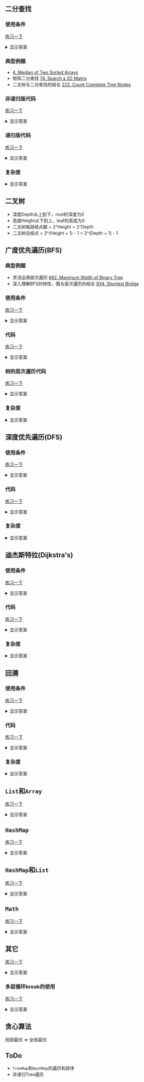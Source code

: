 ## 二分查找

### 使用条件

[练习一下](https://holmesjj.github.io/code-training/#/mrq/binarySearch)

<details>
<summary>显示答案</summary>

* 排序数组(30-40%是二分)
* 当面试官要求你找一个比O(n)更小的时间复杂度算法的时候(99%)
* 找到数组中的一个分割位置，使得左半部分满足某个条件，右半部分不满足(100%)
* 找到一个最大/最小的值使得某个条件被满足(90%)

</details>

### 典型例题
* [4. Median of Two Sorted Arrays](https://leetcode.com/problems/median-of-two-sorted-arrays/)
* 矩阵二分查找 [74. Search a 2D Matrix](74.%20Search%20a%202D%20Matrix.md)
* 二叉树与二分查找的结合 [222. Count Complete Tree Nodes](222.%20Count%20Complete%20Tree%20Nodes.md)

### 非递归版代码

[练习一下](https://holmesjj.github.io/code-training/#/code/binarySearchIteration)

<details>
<summary>显示答案</summary>

```java
// Corner Case 处理
if (nums == null || nums.length == 0) {
    return -1;
}

// 若找不到target，则返回比target大一点的值的位置
// 若target值重复，则始终返回第一个target的位置；若要返回最后一个target的位置，则需要修改为nums[mid] <= target
public int binarySearch(int[] nums, int target) {
    int low = 0;
    int high = nums.length - 1;
    while (low <= high) {
        int mid = low + (high - low) / 2;
        // | ---------- | --target-- |
        if (nums[mid] < target) {
            low = mid + 1;
        }
        // | --target-- | ---------- |
        else {
            high = mid - 1;
        }
    }
    return low;
}

// 找不到target
int pos = binarySearch(nums, target);
if (pos == nums.length || nums[pos] > target) {
    return -1;
}
```

</details>

### 递归版代码

[练习一下](https://holmesjj.github.io/code-training/#/code/BinarySearchRecursion)

<details>
<summary>显示答案</summary>

```java
// Corner Case 处理
if (nums == null || nums.length == 0) {
    return -1;
}

// 若找不到target，则返回比target大一点的值的位置
// 若target值重复，则始终返回第一个target的位置；若要返回最后一个target的位置，则需要修改为nums[mid] <= target
public int binarySearch(int[] nums, int target, int low, int high) {
    if (low > high) {
        return low;
    }
    int mid = low + (high - low) / 2;
    // | ---------- | --target-- |
    if (nums[mid] < target) {
        return binarySearch(nums, target, mid + 1, high);
    }
    // | --target-- | ---------- |
    else {
        return binarySearch(nums, target, low, mid - 1);
    }
}

// 找不到target
int pos = binarySearch(nums, target, 0, nums.length - 1);
if (pos == nums.length || nums[pos] > target) {
    return -1;
}
```

</details>

### 复杂度
<details>
<summary>显示答案</summary>

* 时间复杂度：O(logn)
* 空间复杂度：O(1)

</details>

## 二叉树
* 深度Depth从上到下，root的深度为0
* 高度Height从下到上，leaf的高度为0
* 二叉树每层结点数 = 2^Height = 2^Depth
* 二叉树总结点 = 2^(Height + 1) - 1 = 2^(Depth + 1) - 1

## 广度优先遍历(BFS)

### 典型例题
* 灵活运用层次遍历 [662. Maximum Width of Binary Tree](662.%20Maximum%20Width%20of%20Binary%20Tree.md)
* 深入理解BFS的特性，图与层次遍历的结合 [934. Shortest Bridge](934.%20Shortest%20Bridge.md)

### 使用条件

[练习一下](https://holmesjj.github.io/code-training/#/mrq/bfs)

<details>
<summary>显示答案</summary>

* 拓扑排序(100%)
* 出现连通块的关键词(100%)
* 分层遍历(100%)
* 简单图最短路径(100%)
* 给定一个变换规则，从初始状态变到终止状态最少几步(100%)

</details>

### 代码

[练习一下](https://holmesjj.github.io/code-training/#/code/BFS)

<details>
<summary>显示答案</summary>

```java
// 返回类型根据题目要求决定
public void bfs(char[][] grid) {
    int m = grid.length;
    int n = grid[0].length;
    if (m == 0 || n == 0) {
        return;
    }

    // 8个方向
    int[][] dirs = {{-1, 0}, {1, 0}, {0, -1}, {0, 1}, {-1, -1}, {-1, 1}, {1, -1}, {1, 1}};

    // 已访问结点
    boolean[][] visited = new boolean[m][n];
    // 源点被访问
    visited[0][0] = true;

    // 队列记录结点的坐标(i, j)
    Queue<int[]> qn = new LinkedList<>();
    // 从源点开始
    qn.add(new int[]{0, 0});

    // BFS遍历
    while (!qn.isEmpty()) {
        int[] node = qn.poll();
        int i = node[0];
        int j = node[1];
        // 遍历与当前结点相邻的结点
        // 8个方向的相邻结点
        for (int dir = 0; dir < dirs.length; dir++) {
            int ni = i + dirs[dir][0];
            int nj = j + dirs[dir][1];
            // 在grid中
            if (ni >= 0 && ni < m && nj >= 0 && nj < n /* && 是否相邻 */) {
                // 排除已经访问过的结点
                // 把符合条件的结点入队
                if (visited[ni][nj] == false /* && 其它条件 */) {
                    qn.add(new int[]{ni, nj});
                    // 结点被访问
                    visited[ni][nj] = true;
                }
            }
        }
    }
}
```

</details>

### 树的层次遍历代码

[练习一下](https://holmesjj.github.io/code-training/#/code/levelOrder)

<details>
<summary>显示答案</summary>

```java
public List<List<Integer>> levelOrder(TreeNode root) {
    List<List<Integer>> levels = new ArrayList<>();
    if (root == null) {
        return levels;
    }

    Queue<TreeNode> qn = new LinkedList<>();
    qn.add(root);

    // BFS遍历
    while (!qn.isEmpty()) {
        int size = qn.size();
        TreeNode node = null;
        // 一层一层遍历，一个for循环代表一层
        List<Integer> level = new ArrayList<>();
        for (int i = 0; i < size; i++) {
            node = qn.poll();
            level.add(node.val);
            if (node.left != null) {
                qn.add(node.left);
            }
            if (node.right != null) {
                qn.add(node.right);
            }
        }
        levels.add(level);
    }
    return levels;
}
```

</details>

### 复杂度

<details>
<summary>显示答案</summary>

* 时间复杂度：O(E + V)
* 空间复杂度：O(V)

</details>

## 深度优先遍历(DFS)

### 使用条件

[练习一下](https://holmesjj.github.io/code-training/#/mrq/dfs)

<details>
<summary>显示答案</summary>

* BFS不能解决的问题，否则很容易超时
* 找满足某个条件的所有方案(99%)
* 二叉树Binary Tree的问题(90%)
* 组合问题(95%)
    * 问题模型：求出所有满足条件的"组合"
    * 判断条件：组合中的元素是顺序"无关"的
* 排列问题(95%)
    * 问题模型：求出所有满足条件的"排列"
    * 判断条件：组合中的元素是顺序"相关"的

</details>

### 代码

[练习一下](https://holmesjj.github.io/code-training/#/code/dfs)

<details>
<summary>显示答案</summary>

```java
// 返回类型根据题目要求决定
public void dfs(char[][] grid) {
    int m = grid.length;
    int n = grid[0].length;
    if (m == 0 || n == 0) {
        return;
    }

    // 8个方向
    int[][] dirs = {{-1, 0}, {1, 0}, {0, -1}, {0, 1}, {-1, -1}, {-1, 1}, {1, -1}, {1, 1}};

    // 已访问结点
    boolean[][] visited = new boolean[m][n];
    // 源点被访问
    visited[0][0] = true;

    // 栈记录结点的坐标(i, j)
    Stack<int[]> sn = new Stack<>();
    // 从源点开始
    sn.add(new int[]{0, 0});

    // DFS遍历
    while (!sn.isEmpty()) {
        // 从栈中拿出来第一个结点，但没有弹出
        int[] node = sn.peek();
        int i = node[0];
        int j = node[1];
        // 记录当前与结点的相邻的结点是否都已经被访问过
        boolean isAllVisited = true;
        // 遍历与当前结点相邻的结点
        // 8个方向的相邻结点
        for (int dir = 0; dir < dirs.length; dir++) {
            int ni = i + dirs[dir][0];
            int nj = j + dirs[dir][1];
            // 在grid中
            if (ni >= 0 && ni < m && nj >= 0 && nj < n /* && 是否相邻 */) {
                // 排除已经访问过的结点
                // 把符合条件的结点入队
                if (visited[ni][nj] == false /* && 其它条件 */) {
                    isAllVisited = false;
                    sn.add(new int[]{ni, nj});
                    // 结点被访问
                    visited[ni][nj] = true;
                    // 有这个break才是正确的DFS，但是没有这个break可以加快速度
                    break;
                }
            }
        }
        // 当前与结点的相邻的结点都已经被访问过，当前结点可以弹出
        if (isAllVisited) {
            sn.pop();
        }
    }
}
```

</details>

### 复杂度

<details>
<summary>显示答案</summary>

* 时间复杂度：O(E + V)
* 空间复杂度：O(V)

</details>

## 迪杰斯特拉(Dijkstra's)

### 使用条件

[练习一下](https://holmesjj.github.io/code-training/#/mrq/dijkstra)

<details>
<summary>显示答案</summary>

* 最短路径问题(100%)
* 不存在负边权

</details>

### 代码

[练习一下](https://holmesjj.github.io/code-training/#/code/dijkstra)

<details>
<summary>显示答案</summary>

```java
// 返回类型根据题目要求决定
public void dijkstra(char[][] grid) {
    int m = grid.length;
    int n = grid[0].length;
    if (m == 0 || n == 0) {
        return;
    }

    // 8个方向
    int[][] dirs = {{-1, 0}, {1, 0}, {0, -1}, {0, 1}, {-1, -1}, {-1, 1}, {1, -1}, {1, 1}};

    // 初始化结点到源点的最短距离为无穷大
    int[][] dists = new int[m][n];
    for (int i = 0; i < dists.length; i++) {
        Arrays.fill(dists[i], Integer.MAX_VALUE);
    }
    // Dijkstra找到最短距离
    // 源点到源点自己的距离为1
    dists[0][0] = 1;

    // 初始化结点的父结点
    int[][][] parents = new int[m][n][2];

    // 已访问结点
    boolean[][] visited = new boolean[m][n];
    // 源点被访问
    visited[0][0] = true;

    // 由于所有边权都是一样，不需要使用优先队列PriorityQueue
    // 队列记录结点的坐标(i, j)
    Queue<int[]> qn = new LinkedList<>();
    // 从源点开始
    qn.add(new int[]{0, 0});

    // BFS遍历
    while (!qn.isEmpty()) {
        // 获取当前优先队列中结点到源点距离最短的结点
        int[] node = qn.poll();
        int i = node[0];
        int j = node[1];
        // 从源点到当前结点的距离最小的结点被弹出时，才标记当前结点为被访问
        visited[i][j] = true;
        // 遍历与当前结点相邻的结点
        // 8个方向的相邻结点
        for (int dir = 0; dir < dirs.length; dir++) {
            int ni = i + dirs[dir][0];
            int nj = j + dirs[dir][1];
            // 在grid中
            if (ni >= 0 && ni < m && nj >= 0 && nj < n /* && 是否相邻 */) {
                // 排除已经访问过的结点
                // 更新结点到源点距离的最短距离 或 直接加入到优先队列
                // 更新父结点
                // 权重为1
                if (visited[ni][nj] == false && dists[ni][nj] > dists[i][j] + 1 /* && 其它条件 */) {
                    qn.add(new int[]{ni, nj});
                    parents[ni][nj] = new int[]{i, j};
                    // 更新最短距离
                    dists[ni][nj] = dists[i][j] + 1;
                }
            }
        }
    }

    // 栈记录父结点的坐标
    Stack<int[]> sn = new Stack<>();
    // 最后一个结点的坐标(m - 1, n - 1)
    sn.add(new int[]{m - 1, n - 1});
    // 最后一个结点的父结点坐标
    int[] parent = parents[m - 1][n - 1];
    sn.add(parent);
    while (parent[0] != 0 || parent[1] != 0) {
        parent = parents[parent[0]][parent[1]];
        sn.add(parent);
    }
    System.out.println("The shortest distance is " + dists[m - 1][n - 1]);
    while (!sn.isEmpty()) {
        int[] node = sn.pop();
        int i = node[0];
        int j = node[1];
        // 打印最后一个结点
        if (sn.isEmpty()) {
            System.out.print("(" + i + ", " + j + ")");
        } else {
            System.out.print("(" + i + ", " + j + "), ");
        }
    }
}
```

</details>

### 复杂度

<details>
<summary>显示答案</summary>

* 时间复杂度：O(E + VlogV)
* 空间复杂度：O(V)

</details>

## 回溯

### 使用条件

[练习一下](https://holmesjj.github.io/code-training/#/mrq/backtracking)

<details>
<summary>显示答案</summary>

* 排列(100%)
* 组合(100%)
* 切割(100%)
* 子集(100%)
* 棋盘(100%)

</details>

### 代码

[练习一下](https://holmesjj.github.io/code-training/#/code/backtracking)

<details>
<summary>显示答案</summary>

```java
// results是最终结果
List<List<Integer>> results = new ArrayList<>();
// result是其中一个结果
List<Integer> result = new ArrayList<>();
backtracking(results, result);

public void backtracking(List<List<Integer>> results, List<Integer> result /* 其它条件和参数 */) {
    if (/* 终止条件 */) {
        // 收集结果，需要创建一个新的对象
        results.add(new ArrayList<>(result));
        return;
    }
    // 遍历集合元素
    for (/* 集合元素 */) {
        // 处理result
        result.add();
        backtracking(results, result /* 其它条件和参数 */);
        // 回溯操作
        result.remove(result.size() - 1);
    }
}
```

</details>

### 复杂度

<details>
<summary>显示答案</summary>

* 时间复杂度：
    * Hamiltonian Cycle：O(n!)
    * WordBreak and StringSegment：O(2^n)
    * NQueens：O(n!)
* 空间复杂度：O(n)

</details>

## `List`和`Array`

[练习一下](https://holmesjj.github.io/code-training/#/code/listArray)

<details>
<summary>显示答案</summary>

### `List<Integer>` to `int[]`
```java
int[] array = list.stream().mapToInt(i -> i).toArray();
// OR
int[] array = list.stream().mapToInt(Integer::intValue).toArray();
```

### 反转
```java
// List
Collections.reverse(list);
// Array
Collections.reverse(Arrays.asList(arr));
```

</details>

## `HashMap`

[练习一下](https://holmesjj.github.io/code-training/#/code/hashMap)

<details>
<summary>显示答案</summary>

### 遍历
```java
for (Map.Entry<Integer, Integer> entry : map.entrySet()) {
    int key = entry.getKey();
    int value = entry.getValue();
}
```

### 记录元素出现的次数
```java
for (int i = 0; i < nums.length; i++) {
    map.put(nums[i], map.getOrDefault(nums[i], 0) + 1);
}
```

</details>

## `HashMap`和`List`

[练习一下](https://holmesjj.github.io/code-training/#/code/hashMapList)

<details>
<summary>显示答案</summary>

### `HashMap<String, String>` to `List<String>`
```java
List<String> list = new ArrayList<>(map.values());
```

</details>

## `Math`

[练习一下](https://holmesjj.github.io/code-training/#/code/math)

<details>
<summary>显示答案</summary>

```java
Math.abs(x)     // 绝对值
Math.pow(x, y)  // x^y，返回double
Math.max(x, y)  // 返回较大值
Math.min(x, y)  // 返回较小值
```

</details>

## 其它

[练习一下](https://holmesjj.github.io/code-training/#/code/lengthOfN)

<details>
<summary>显示答案</summary>

### n的长度
```java
int l = (int) (Math.log10(n) + 1);
```

</details>

### 多层循环break的使用

[练习一下](https://holmesjj.github.io/code-training/#/code/breakInNestedLoops)

<details>
<summary>显示答案</summary>

```java
stop:
for (int i = 0; i < m; i++) {
    for (int j = 0; j < n; j++) {
        if (grid[i][j] == 1) {
            // 直接跳出两层循环
            break stop;
        }
    }
}
```

</details>

## 贪心算法
局部最优 => 全局最优

## ToDo
* `TreeMap`和`HashMap`的遍历和排序
* 非递归Tree遍历
